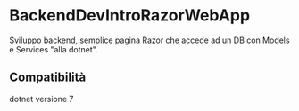 # BackendDevIntroRazorWebApp
Sviluppo backend, semplice pagina Razor che accede ad un DB con Models e Services "alla dotnet". 

## Compatibilità
dotnet versione 7

